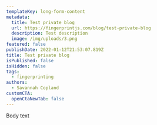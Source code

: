 ```yaml
---
templateKey: long-form-content
metadata:
  title: Test private blog
  url: https://fingerprintjs.com/blog/test-private-blog
  description: Test description
  image: /img/uploads/3.png
featured: false
publishDate: 2022-01-12T21:53:07.819Z
title: Test private blog
isPublished: false
isHidden: false
tags:
  - fingerprinting
authors:
  - Savannah Copland
customCTA:
  openCtaNewTab: false
---
```

Body text